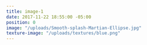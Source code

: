 ```yaml
---
title: image-1
date: 2017-11-22 18:55:00 -05:00
position: 0
image: "/uploads/Smooth-splash-Martian-Ellipse.jpg"
texture-image: "/uploads/textures/blue.png"
---
```


